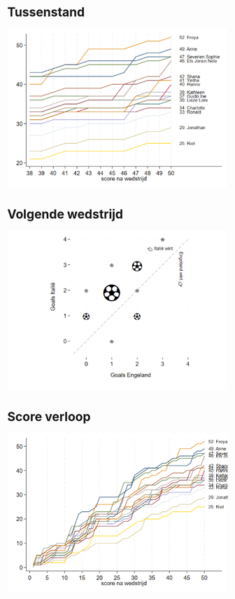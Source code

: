 # Tussenstand
![running score](graphs/runningScore.png)

# Volgende wedstrijd
![next game](graphs/nextGame.png)

# Score verloop
![next game](graphs/runningScoreFull.png)